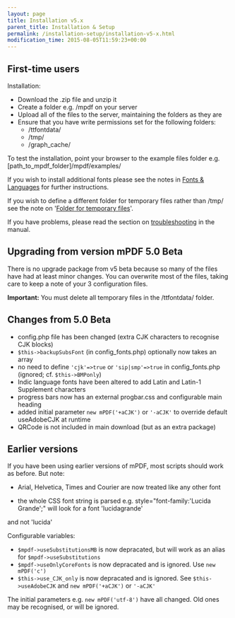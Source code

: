 ```yaml
---
layout: page
title: Installation v5.x
parent_title: Installation & Setup
permalink: /installation-setup/installation-v5-x.html
modification_time: 2015-08-05T11:59:23+00:00
---
```


## First-time users

<p>Installation:</p>
<ul>
<li>Download the .zip file and unzip it</li>
<li>Create a folder e.g. <span class="filename">/mpdf</span> on your server </li>
<li>Upload all of the files to the server, maintaining the folders as they are </li>
<li>Ensure that you have write permissions set for the following folders:
<ul>
<li><span class="filename">/ttfontdata/</span> 

</li>
<li><span class="filename">/tmp/</span> 

</li>
<li><span class="filename">/graph_cache/</span></li>
</ul>
</li>
</ul>
<p>To test the installation, point your browser to the example files folder e.g. <span class="filename">[path_to_mpdf_folder]/mpdf/examples/</span></p>
<p>If you wish to install additional fonts please see the notes in <a href="{{ "/fonts-languages/fonts-in-mpdf-5-x.html" | prepend: site.baseurl }}">Fonts &amp; Languages</a> for further instructions.</p>
<p>If you wish to define a different folder for temporary files rather than <span class="filename">/tmp/</span> see the note on '<a href="{{ "/installation-setup/folders-for-temporary-files.html" | prepend: site.baseurl }}">Folder for temporary files</a>'.</p>
<p>If you have problems, please read the section on <a href="{{ "/troubleshooting/known-issues.html" | prepend: site.baseurl }}">troubleshooting</a> in the manual.</p>

## Upgrading from version mPDF 5.0 Beta

<p>There is no upgrade package from v5 beta because so many of the files have had at least minor changes. You can overwrite most of the files, taking care to keep a note of your 3 configuration files.</p>
<p class="manual_block"><b>Important:</b> You must delete all temporary files in the <span class="filename">/ttfontdata/</span> folder.</p>

## Changes from 5.0 Beta

<ul>
<li>config.php file has been changed (extra CJK characters to recognise CJK blocks)</li>
<li><code>$this-&gt;backupSubsFont</code> (in <span class="filename">config_fonts.php</span>) optionally now takes an array</li>
<li>no need to define <code>'cjk'=&gt;true</code> or <code>'sip|smp'=&gt;true</code> in <span class="filename">config_fonts.php</span> (ignored; cf. <code>$this-&gt;BMPonly</code>)</li>
<li>Indic language fonts have been altered to add Latin and Latin-1 Supplement characters</li>
<li>progress bars now has an external progbar.css and configurable main heading</li>
<li>added initial parameter <code>new mPDF('+aCJK')</code> or <code>'-aCJK'</code> to override default useAdobeCJK at runtime</li>
<li>QRCode is not included in main download (but as an extra package)</li>
</ul>

## Earlier versions

<p>If you have been using earlier versions of mPDF, most scripts should work as before. But note:

- Arial, Helvetica, Times and Courier are now treated like any other font

- the whole CSS font string is parsed e.g. style="font-family:'Lucida Grande';" will look for a font 'lucidagrande'

and not 'lucida'</p>
<p>Configurable variables:</p>
<ul>
<li><code>$mpdf-&gt;useSubstitutionsMB</code> is now depracated, but will work as an alias for <code>$mpdf-&gt;useSubstitutions</code></li>
<li><code>$mpdf-&gt;useOnlyCoreFonts</code> is now depracated and is ignored. Use <code>new mPDF('c')</code></li>
<li><code>$this-&gt;use_CJK_only</code> is now depracated and is ignored. See <code>$this-&gt;useAdobeCJK</code> and <code>new mPDF('+aCJK')</code> or <code>'-aCJK'</code></li>
</ul>
<p>The initial parameters e.g. <code>new mPDF('utf-8')</code> have all changed. Old ones may be recognised, or will be ignored.</p>

